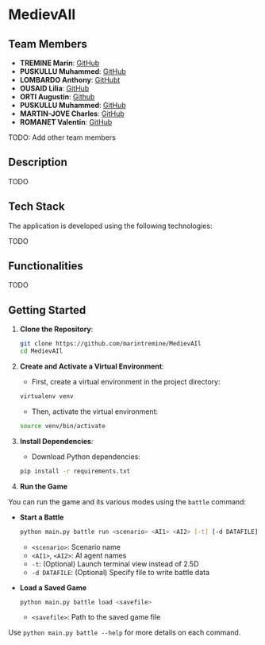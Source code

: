 # MedievAIl 

## Team Members
- **TREMINE Marin**: [GitHub](https://github.com/marintremine)
- **PUSKULLU Muhammed**: [GitHub](https://github.com/MuhammedPuskullu)
- **LOMBARDO Anthony**: [GitHubt](https://github.com/Liwis779)
- **OUSAID Lilia**: [GitHub](https://github.com/Lylia-04)
- **ORTI Augustin**: [Github](https://github.com/LogicPulsee)
- **PUSKULLU Muhammed**: [GitHub](https://github.com/MuhammedPuskullu)
- **MARTIN-JOVE Charles**: [GitHub](https://github.com/charlesmj18)
- **ROMANET Valentin**: [GitHub](https://github.com/ValRom28)

TODO: Add other team members

## Description

TODO

## Tech Stack

The application is developed using the following technologies:

TODO

## Functionalities

TODO

## Getting Started

1. **Clone the Repository**:
   ```bash
   git clone https://github.com/marintremine/MedievAIl
   cd MedievAIl
   ```

2. **Create and Activate a Virtual Environment**:

    - First, create a virtual environment in the project directory:
    ```bash
    virtualenv venv
    ```

    - Then, activate the virtual environment:
    ```bash
    source venv/bin/activate
    ```

3. **Install Dependencies**:
    - Download Python dependencies:
    ```bash
    pip install -r requirements.txt
    ```

4. **Run the Game**

You can run the game and its various modes using the `battle` command:

- **Start a Battle**  
    ```bash
    python main.py battle run <scenario> <AI1> <AI2> [-t] [-d DATAFILE]
    ```
    - `<scenario>`: Scenario name
    - `<AI1>`, `<AI2>`: AI agent names
    - `-t`: (Optional) Launch terminal view instead of 2.5D
    - `-d DATAFILE`: (Optional) Specify file to write battle data

- **Load a Saved Game**  
    ```bash
    python main.py battle load <savefile>
    ```
    - `<savefile>`: Path to the saved game file

Use `python main.py battle --help` for more details on each command.